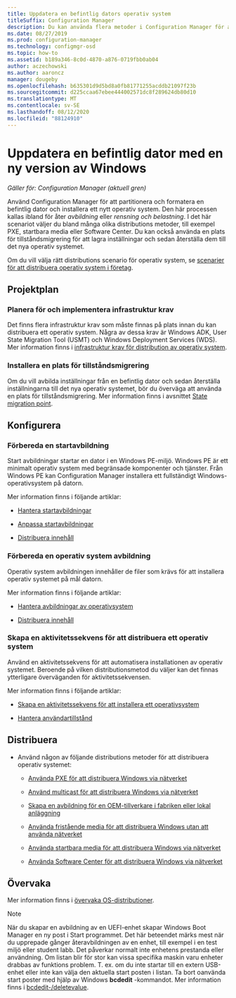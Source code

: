 ```yaml
---
title: Uppdatera en befintlig dators operativ system
titleSuffix: Configuration Manager
description: Du kan använda flera metoder i Configuration Manager för att partitionera och formatera en befintlig dator och installera ett nytt operativ system på datorn.
ms.date: 08/27/2019
ms.prod: configuration-manager
ms.technology: configmgr-osd
ms.topic: how-to
ms.assetid: b189a346-8c0d-4870-a876-0719fbb0ab04
author: aczechowski
ms.author: aaroncz
manager: dougeby
ms.openlocfilehash: b635301d9d5bd8a0fb81771255acddb21097f23b
ms.sourcegitcommit: d225ccaa67ebee444002571dc8f289624db80d10
ms.translationtype: MT
ms.contentlocale: sv-SE
ms.lasthandoff: 08/12/2020
ms.locfileid: "88124910"
---
```

# <a name="refresh-an-existing-computer-with-a-new-version-of-windows"></a>Uppdatera en befintlig dator med en ny version av Windows

*Gäller för: Configuration Manager (aktuell gren)*

Använd Configuration Manager för att partitionera och formatera en befintlig dator och installera ett nytt operativ system. Den här processen kallas ibland för åter *avbildning* eller *rensning och belastning*. I det här scenariot väljer du bland många olika distributions metoder, till exempel PXE, startbara media eller Software Center. Du kan också använda en plats för tillståndsmigrering för att lagra inställningar och sedan återställa dem till det nya operativ systemet.

Om du vill välja rätt distributions scenario för operativ system, se [scenarier för att distribuera operativ system i företag](scenarios-to-deploy-enterprise-operating-systems.md).  

## <a name="plan"></a><a name="BKMK_Plan"></a>Projektplan  

### <a name="plan-for-and-implement-infrastructure-requirements"></a>Planera för och implementera infrastruktur krav

Det finns flera infrastruktur krav som måste finnas på plats innan du kan distribuera ett operativ system. Några av dessa krav är Windows ADK, User State Migration Tool (USMT) och Windows Deployment Services (WDS). Mer information finns i [infrastruktur krav för distribution av operativ system](../plan-design/infrastructure-requirements-for-operating-system-deployment.md).  

### <a name="install-a-state-migration-point"></a>Installera en plats för tillståndsmigrering

Om du vill avbilda inställningar från en befintlig dator och sedan återställa inställningarna till det nya operativ systemet, bör du överväga att använda en plats för tillståndsmigrering. Mer information finns i avsnittet [State migration point](../get-started/prepare-site-system-roles-for-operating-system-deployments.md#BKMK_StateMigrationPoints).  

## <a name="configure"></a><a name="BKMK_Configure"></a>Konfigurera  

### <a name="prepare-a-boot-image"></a>Förbereda en startavbildning

Start avbildningar startar en dator i en Windows PE-miljö. Windows PE är ett minimalt operativ system med begränsade komponenter och tjänster. Från Windows PE kan Configuration Manager installera ett fullständigt Windows-operativsystem på datorn.

Mer information finns i följande artiklar:

- [Hantera startavbildningar](../get-started/manage-boot-images.md)

- [Anpassa startavbildningar](../get-started/customize-boot-images.md)

- [Distribuera innehåll](../../core/servers/deploy/configure/deploy-and-manage-content.md#bkmk_distribute)

### <a name="prepare-an-os-image"></a>Förbereda en operativ system avbildning

Operativ system avbildningen innehåller de filer som krävs för att installera operativ systemet på mål datorn.

Mer information finns i följande artiklar:

- [Hantera avbildningar av operativsystem](../get-started/manage-operating-system-images.md)

- [Distribuera innehåll](../../core/servers/deploy/configure/deploy-and-manage-content.md#bkmk_distribute)

### <a name="create-a-task-sequence-to-deploy-an-os"></a>Skapa en aktivitetssekvens för att distribuera ett operativ system

Använd en aktivitetssekvens för att automatisera installationen av operativ systemet. Beroende på vilken distributionsmetod du väljer kan det finnas ytterligare överväganden för aktivitetssekvensen.

Mer information finns i följande artiklar:

- [Skapa en aktivitetssekvens för att installera ett operativsystem](create-a-task-sequence-to-install-an-operating-system.md)

- [Hantera användartillstånd](../get-started/manage-user-state.md)

## <a name="deploy"></a><a name="BKMK_Deploy"></a>Distribuera

- Använd någon av följande distributions metoder för att distribuera operativ systemet:  

  - [Använda PXE för att distribuera Windows via nätverket](use-pxe-to-deploy-windows-over-the-network.md)  

  - [Använd multicast för att distribuera Windows via nätverket](use-multicast-to-deploy-windows-over-the-network.md)  

  - [Skapa en avbildning för en OEM-tillverkare i fabriken eller lokal anläggning](create-an-image-for-an-oem-in-factory-or-a-local-depot.md)  

  - [Använda fristående media för att distribuera Windows utan att använda nätverket](use-stand-alone-media-to-deploy-windows-without-using-the-network.md)  

  - [Använda startbara media för att distribuera Windows via nätverket](use-bootable-media-to-deploy-windows-over-the-network.md)  

  - [Använda Software Center för att distribuera Windows via nätverket](use-software-center-to-deploy-windows-over-the-network.md)  

## <a name="monitor"></a>Övervaka  

Mer information finns i [övervaka OS-distributioner](monitor-operating-system-deployments.md).  

> [!Note]
> När du skapar en avbildning av en UEFI-enhet skapar Windows Boot Manager en ny post i Start programmet. Det här beteendet märks mest när du upprepade gånger återavbildningen av en enhet, till exempel i en test miljö eller student labb. Det påverkar normalt inte enhetens prestanda eller användning. Om listan blir för stor kan vissa specifika maskin varu enheter drabbas av funktions problem. T. ex. om du inte startar till en extern USB-enhet eller inte kan välja den aktuella start posten i listan. Ta bort oanvända start poster med hjälp av Windows **bcdedit** -kommandot. Mer information finns i [bcdedit-/deletevalue](https://docs.microsoft.com/windows-hardware/drivers/devtest/bcdedit--deletevalue).<!-- 2841926 -->
